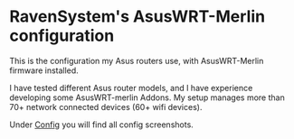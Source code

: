 # RavenSystem's AsusWRT-Merlin configuration

This is the configuration my Asus routers use, with AsusWRT-Merlin firmware installed.

I have tested different Asus router models, and I have experience developing some AsusWRT-merlin Addons. My setup manages more than 70+ network connected devices (60+ wifi devices).

Under [Config](Config) you will find all config screenshots.
